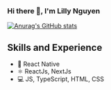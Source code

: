 ### Hi there 👋, I'm Lilly Nguyen

[![Anurag's GitHub stats](https://github-readme-stats.vercel.app/api?username=lilyLILYLL)](https://github.com/anuraghazra/github-readme-stats)

## Skills and Experience
* 📱 React Native
* ⚛ ReactJs, NextJs
* 💻 JS, TypeScript, HTML, CSS

